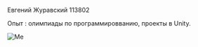Евгений Журавский 113802

Опыт : олимпиады по программировванию, проекты в Unity.


![Me](https://user-images.githubusercontent.com/90520757/140983711-d62a0dff-e634-437e-a49b-4de84c64b8b7.jpg)
